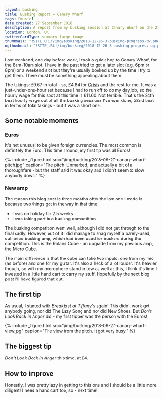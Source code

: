 ```yaml
---
layout: busking
title: Busking Report – Canary Wharf
tags: [music]
date_created: 27 September 2018
description: A report from my busking session at Canary Wharf on the 27th of September 2018!
location: London, UK
twitterCardType: summary_large_image
thumbnail: "!SITE_URL!/img/busking/2018-12-26-3-busking-progress-tw.png"
ogthumbnail: "!SITE_URL!/img/busking/2018-12-26-3-busking-progress-og.png"
---
```


Last weekend, one day before work, I took a quick hop to Canary Wharf, for the 8am-10am slot. I have in the past tried to get a later slot (e.g. 6pm or 8pm) or a weekend slot but they're usually booked up by the time I try to get them. There must be something appealing about them.

The takings: £9.67 in total - so, £4.84 for [Crisis](https://www.crisis.org.uk/) and the rest for me. It was a just-under-one-hour set because I had to run off to do my day job, so the hourly wage for this spot at this time is £11.60. Not terrible. That's the 24th best hourly wage out of all the busking sessions I've ever done, 52nd best in terms of total takings - but it was a short one.

## Some notable moments

### Euros

It's not unusual to be given foreign currencies. The most common is definitely the Euro. This time around, my first tip was all Euros!

{% include _figure.html src="/img/busking/2018-09-27-canary-wharf-pitch.jpg" caption="The pitch. Unmarked, and actually a bit of a thoroughfare - but the staff said it was okay and I didn't seem to slow anybody down." %}

### New amp

The reason this blog post is three months after the last one I made is because two things got in the way in that time:

* I was on holiday for 2.5 weeks
* I was taking part in a busking competition

The busking competition went well, although I did not get through to the final sadly. However, out of it I did manage to snag myself a barely-used, cut-price busking amp, which had been used for buskers during the competition. This is the Roland Cube - an upgrade from my previous amp, the Micro Cube.

The main difference is that the cube can take two inputs: one from my mic (as before) and one for my guitar. It's also a heck of a lot louder. It's heavier though, so with my microphone stand in tow as well as this, I think it's time I invested in a little hand cart to carry my stuff. Hopefully by the next blog post I'll have figured that out.

## The first tip

As usual, I started with _Breakfast at Tiffany's_ again! This didn't work get anybody going, nor did The Lazy Song and nor did New Shoes. But _Don't Look Back in Anger_ did - my first tipper was the person with the Euros!

{% include _figure.html src="/img/busking/2018-09-27-canary-wharf-view.jpg" caption="The view from the pitch. It got very busy." %}

## The biggest tip

_Don't Look Back in Anger_ this time, at £4.

## How to improve

Honestly, I was pretty lazy in getting to this one and I should be a little more diligent! I need a hand cart too, so - next time!

